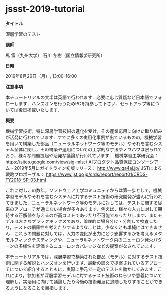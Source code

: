 # jssst-2019-tutorial
**タイトル**

深層学習のテスト

**講師**

馬 雷（九州大学）
石川 冬樹（国立情報学研究所）

**日時**

2019年8月26日（月）, 13:00-16:00

**注意事項**

本チュートリアルの大半は英語で行われます．必要に応じ質疑など日本語でフォローします．ハンズオンを行うためPCを持参して下さい．セットアップ等については後日掲載いたします．

**概要**

機械学習技術，特に深層学習技術の進化を受け，その産業応用に向けた取り組みが活発に行われています．すでに多くの実用化事例が出ているものの，機械学習を用いて構築した部品（ニューラルネットワーク等のモデル）やそれを含むシステム全体に関し，その構築や運用についての工学的な手法やノウハウは限られており，様々な問題提起や活発な議論が行われています．
機械学習工学研究会： https://sites.google.com/view/sig-mlse/
AIプロダクト品質保証コンソーシアム・2019年5月にガイドライン初版リリース： http://www.qa4ai.jp/
JSTによる戦略プロポーザル： https://www.jst.go.jp/crds/report/report01/CRDS-FY2018-SP-03.html

これに対しこの数年，ソフトウェア工学コミュニティからは第一歩として，機械学習モデルやそれを含むシステムに対するテスト技術の研究開発が盛んに行われてきました．ニューラルネットワーク等のモデルに対しては，テストに関する従来のアプローチが通じない場合が多々あります．例えば，様々な入力に対して期待する正解値を与えるのが高コストであったり不可能であったりします．またモデルは大きなブラックボックスであり，論理的に場合分け・分割して検査したり，テストの網羅性を考えたりするようなことは，少なくとも単純にはできません．これらの問題に対しては，入力の変化が出力にどう影響するかを考えるメタモルフィックテスティングや，ニューラルネットワーク内のニューロン発火パターンの多様性を評価するニューロンカバレッジなどの提案がなされています．

本チュートリアルでは，深層学習で構築された部品（モデル）に対するテスト技術に関する解説とハンズオンを行います．最新の論文で提案されているアプローチについて紹介するとともに，実際に手元で一定のテストを動かしてみます．これにより，参加者が深層学習モデルに対するテスト技術のねらいや意義について理解し，実活用に向けて議論したり今後の技術発展に追随したりすることができるようになることを目指します．
